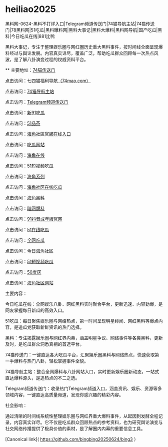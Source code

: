 # heiliao2025
黑料网-0624-黑料不打烊入口|Telegram频道传送门|74猫导航主站|74猫传送门|78黑料网|51吃瓜|黑料曝料网|黑料大事记|黑料大爆料|黑料网导航|国产吃瓜|黑料|今日吃瓜在线|881比鸭

黑料大事记，专注于整理娱乐圈与网红圈历史重大黑料事件，按时间线全面呈现爆料经过与舆论发展。内容真实详尽，覆盖广泛，帮助吃瓜群众回顾每一次热点风波，是了解八卦演变过程的权威资料平台。

** 主要地址：<a href="https://74mao.com/">74猫传送门</a>

点击访问：七四猫福利导航<a href="https://74mao.com/">（74mao.com）</a>

点击访问：<a href="https://74mao.com/">74猫导航主站</a>

点击访问：<a href="https://74mao.com/">Telegram频道传送门</a>

点击访问：<a href="https://cg3-05.pages.dev/">新91吃瓜</a>

点击访问：<a href="https://pc2-47.pages.dev/">51品茶</a>

点击访问：<a href="https://hj-1310.pages.dev/">海角社區官網在线入口</a>

点击访问：<a href="https://cg1-07.pages.dev/">吃瓜网站</a>

点击访问：<a href="https://hj-1154.pages.dev/">海角在线</a>

点击访问：<a href="https://pc7-05.pages.dev/">51短视频吃瓜</a>

点击访问：<a href="https://hj-288.pages.dev/">海角系列</a>

点击访问：<a href="https://hj-1314.pages.dev/">海角社区在线吃瓜</a>

点击访问：<a href="https://hj-1217.pages.dev/">海角黑料</a>

点击访问：<a href="https://aw6-02.pages.dev/">暗网爆料</a>

点击访问：<a href="https://dy2-01.pages.dev/">91抖音成年版官网</a>

点击访问：<a href="https://cg10-19.pages.dev/">51在线吃瓜</a>

点击访问：<a href="https://cg4-09.pages.dev/">全网吃瓜</a>

点击访问：<a href="https://hj-1320.pages.dev/">今日海角社区</a>

点击访问：<a href="https://pc7-18.pages.dev/">51短视频吃瓜</a>

点击访问：<a href="https://50dh-02.pages.dev/">50度灰</a>

点击访问：<a href="https://hj-1318.pages.dev/">海角社区网站</a>

主要内容：

今日吃瓜在线：全网娱乐八卦、网红黑料实时聚合平台，更新迅速、内容劲爆，是网友掌握每日新瓜的高效入口。

51吃瓜：每日聚焦娱乐圈与网络热点，第一时间呈现明星绯闻、网红黑料等爆点内容，是追瓜党获取新鲜资讯的热门选择。

黑料：专注揭露娱乐圈与网红界内幕，涵盖明星争议、网络事件等各类黑料，更新及时，是吃瓜群众洞悉真相的首选平台。

74猫传送门：一键直达各大吃瓜平台，汇聚娱乐圈黑料与网络热点，快速获取第一手爆料与热门八卦，轻松掌握事件全貌。

74猫导航主站：整合全网爆料与八卦网站入口，实时更新娱乐圈新动态，一站式直达爆料源头，是追热点的不二之选。

Telegram频道传送门：收录热门Telegram频道入口，涵盖资讯、娱乐、资源等多领域内容，一键直达高质量频道，发现你感兴趣的精彩内容。

社会影响：

通过清晰的时间线系统性整理娱乐圈与网红界重大爆料事件，从起因到发酵全程记录，内容真实详尽。它不仅是吃瓜群众回顾热点的参考资料，也为研究舆论演变与社交网络传播提供了极具价值的素材，是了解圈内内幕的重要信息工具。

[Canonical link]( https://github.com/bingbing20250624/bing3 ）
